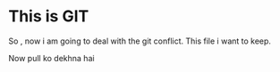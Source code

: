 # This is GIT

So , now i am going to deal with the git conflict. This file i want to keep.

Now pull ko dekhna hai



